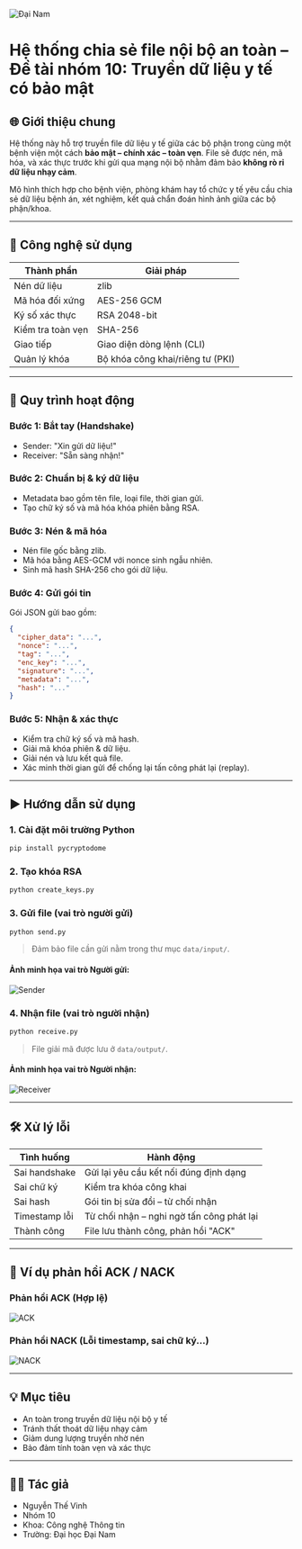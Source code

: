 
![Đại Nam](a0a697ea-ba38-4314-bf3e-84e2a2cd5a6c.png)

# Hệ thống chia sẻ file nội bộ an toàn – Đề tài nhóm 10: Truyền dữ liệu y tế có bảo mật

## 🌐 Giới thiệu chung

Hệ thống này hỗ trợ truyền file dữ liệu y tế giữa các bộ phận trong cùng một bệnh viện một cách **bảo mật – chính xác – toàn vẹn**. File sẽ được nén, mã hóa, và xác thực trước khi gửi qua mạng nội bộ nhằm đảm bảo **không rò rỉ dữ liệu nhạy cảm**.

Mô hình thích hợp cho bệnh viện, phòng khám hay tổ chức y tế yêu cầu chia sẻ dữ liệu bệnh án, xét nghiệm, kết quả chẩn đoán hình ảnh giữa các bộ phận/khoa.

---

## 🔧 Công nghệ sử dụng

| Thành phần | Giải pháp |
|------------|----------|
| Nén dữ liệu | zlib |
| Mã hóa đối xứng | AES-256 GCM |
| Ký số xác thực | RSA 2048-bit |
| Kiểm tra toàn vẹn | SHA-256 |
| Giao tiếp | Giao diện dòng lệnh (CLI) |
| Quản lý khóa | Bộ khóa công khai/riêng tư (PKI) |

---

## 🚦 Quy trình hoạt động

### Bước 1: Bắt tay (Handshake)
- Sender: "Xin gửi dữ liệu!"
- Receiver: "Sẵn sàng nhận!"

### Bước 2: Chuẩn bị & ký dữ liệu
- Metadata bao gồm tên file, loại file, thời gian gửi.
- Tạo chữ ký số và mã hóa khóa phiên bằng RSA.

### Bước 3: Nén & mã hóa
- Nén file gốc bằng zlib.
- Mã hóa bằng AES-GCM với nonce sinh ngẫu nhiên.
- Sinh mã hash SHA-256 cho gói dữ liệu.

### Bước 4: Gửi gói tin
Gói JSON gửi bao gồm:

```json
{
  "cipher_data": "...",
  "nonce": "...",
  "tag": "...",
  "enc_key": "...",
  "signature": "...",
  "metadata": "...",
  "hash": "..."
}
```

### Bước 5: Nhận & xác thực
- Kiểm tra chữ ký số và mã hash.
- Giải mã khóa phiên & dữ liệu.
- Giải nén và lưu kết quả file.
- Xác minh thời gian gửi để chống lại tấn công phát lại (replay).

---

## ▶️ Hướng dẫn sử dụng

### 1. Cài đặt môi trường Python

```bash
pip install pycryptodome
```

### 2. Tạo khóa RSA

```bash
python create_keys.py
```

### 3. Gửi file (vai trò người gửi)

```bash
python send.py
```

> Đảm bảo file cần gửi nằm trong thư mục `data/input/`.

#### Ảnh minh họa vai trò Người gửi:
![Sender](b7bb31a3-986d-4a0e-869f-bb08c635f9d0.png)

### 4. Nhận file (vai trò người nhận)

```bash
python receive.py
```

> File giải mã được lưu ở `data/output/`.

#### Ảnh minh họa vai trò Người nhận:
![Receiver](34482f58-7c72-4346-a52f-3c80b57f1a4a.png)

---

## 🛠 Xử lý lỗi

| Tình huống | Hành động |
|-----------|-----------|
| Sai handshake | Gửi lại yêu cầu kết nối đúng định dạng |
| Sai chữ ký | Kiểm tra khóa công khai |
| Sai hash | Gói tin bị sửa đổi – từ chối nhận |
| Timestamp lỗi | Từ chối nhận – nghi ngờ tấn công phát lại |
| Thành công | File lưu thành công, phản hồi "ACK" |

---

## 💬 Ví dụ phản hồi ACK / NACK

### Phản hồi ACK (Hợp lệ)
![ACK](a47ddeae-4698-4813-a564-e7f88e58d8e2.png)

### Phản hồi NACK (Lỗi timestamp, sai chữ ký...)
![NACK](ab4a2ff9-7c28-43af-9a0e-94e650abe22b.png)

---

## 💡 Mục tiêu

- An toàn trong truyền dữ liệu nội bộ y tế
- Tránh thất thoát dữ liệu nhạy cảm
- Giảm dung lượng truyền nhờ nén
- Bảo đảm tính toàn vẹn và xác thực

---

## 👨‍💻 Tác giả

- Nguyễn Thế Vinh  
- Nhóm 10  
- Khoa: Công nghệ Thông tin  
- Trường: Đại học Đại Nam  
